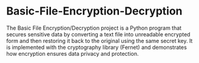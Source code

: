 # Basic-File-Encryption-Decryption
The Basic File Encryption/Decryption project is a Python program that secures sensitive data by converting a text file into unreadable encrypted form and then restoring it back to the original using the same secret key. It is implemented with the cryptography library (Fernet) and demonstrates how encryption ensures data privacy and protection.

